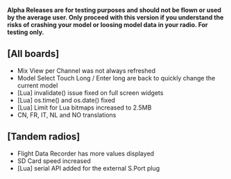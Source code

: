 __Alpha Releases are for testing purposes and should not be flown or used by the average user. Only proceed with this version if you understand the risks of crashing your model or loosing model data in your radio. For testing only.__

## [All boards]
- Mix View per Channel was not always refreshed
- Model Select Touch Long / Enter long are back to quickly change the current model
- [Lua] invalidate() issue fixed on full screen widgets
- [Lua] os.time() and os.date() fixed
- [Lua] Limit for Lua bitmaps increased to 2.5MB
- CN, FR, IT, NL and NO translations

## [Tandem radios]
- Flight Data Recorder has more values displayed
- SD Card speed increased
- [Lua] serial API added for the external S.Port plug
 